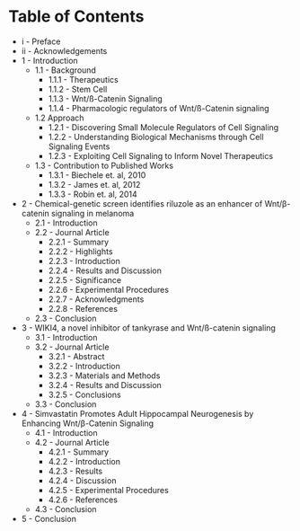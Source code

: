 
# Table of Contents

* i - Preface
* ii - Acknowledgements
* 1 - Introduction
    * 1.1 - Background
        * 1.1.1 - Therapeutics
        * 1.1.2 - Stem Cell
        * 1.1.3 - Wnt/ß-Catenin Signaling
        * 1.1.4 - Pharmacologic regulators of Wnt/ß-Catenin signaling
    * 1.2 Approach
        * 1.2.1 - Discovering Small Molecule Regulators of Cell Signaling
        * 1.2.2 - Understanding Biological Mechanisms through Cell Signaling Events
        * 1.2.3 - Exploiting Cell Signaling to Inform Novel Therapeutics
    * 1.3 - Contribution to Published Works
        * 1.3.1 - Biechele et. al, 2010
        * 1.3.2 - James et. al, 2012
        * 1.3.3 - Robin et. al, 2014
* 2 - Chemical-genetic screen identifies riluzole as an enhancer of Wnt/β-catenin signaling in melanoma
    * 2.1 - Introduction
    * 2.2 - Journal Article
        * 2.2.1 - Summary
        * 2.2.2 - Highlights
        * 2.2.3 - Introduction
        * 2.2.4 - Results and Discussion
        * 2.2.5 - Significance
        * 2.2.6 - Experimental Procedures
        * 2.2.7 - Acknowledgments
        * 2.2.8 - References
    * 2.3 - Conclusion
* 3 - WIKI4, a novel inhibitor of tankyrase and Wnt/ß-catenin signaling
    * 3.1 - Introduction
    * 3.2 - Journal Article
        * 3.2.1 - Abstract
        * 3.2.2 - Introduction
        * 3.2.3 - Materials and Methods
        * 3.2.4 - Results and Discussion
        * 3.2.5 - Conclusions
    * 3.3 - Conclusion
* 4 - Simvastatin Promotes Adult Hippocampal Neurogenesis by Enhancing Wnt/β-Catenin Signaling
    * 4.1 - Introduction
    * 4.2 - Journal Article
        * 4.2.1 - Summary
        * 4.2.2 - Introduction
        * 4.2.3 - Results
        * 4.2.4 - Discussion
        * 4.2.5 - Experimental Procedures
        * 4.2.6 - References
    * 4.3 - Conclusion
* 5 - Conclusion
